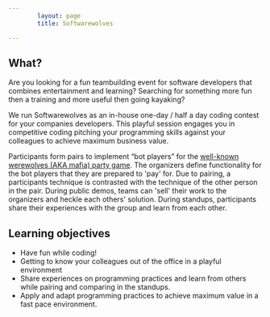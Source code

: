 ```yaml
---
        layout: page
        title: Softwarewolves

---
```


What?
---

Are you looking for a fun teambuilding event for software developers that combines entertainment and learning? Searching for something more fun then a training and more useful then going kayaking?

We run Softwarewolves as an in-house one-day / half a day coding contest for your companies developers. This playful session engages you in competitive coding pitching your programming skills against your colleagues to achieve maximum business value.

Participants form pairs to implement “bot players” for the [well-known werewolves (AKA mafia) party game](about.html). The organizers define functionality for the bot players that they are prepared to 'pay' for. Due to pairing, a participants technique is contrasted with the technique of the other person in the pair. During public demos, teams can 'sell' their work to the organizers and heckle each others' solution. During standups, participants share their experiences with the group and learn from each other. 

Learning objectives
---

- Have fun while coding!
- Getting to know your colleagues out of the office in a playful environment 
- Share experiences on programming practices and learn from others while pairing and comparing in the standups.
- Apply and adapt programming practices to achieve maximum value in a fast pace environment.




